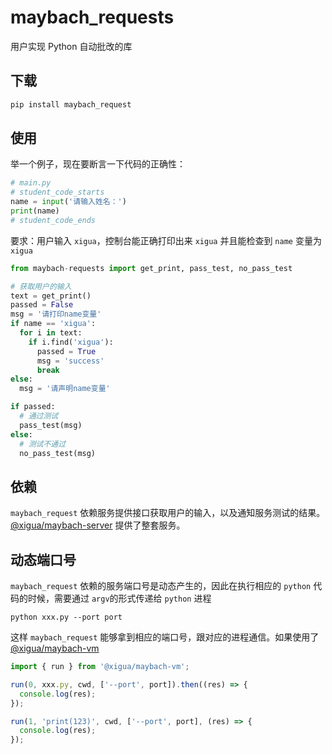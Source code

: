 # maybach_requests

用户实现 Python 自动批改的库

## 下载

```python
pip install maybach_request
```

## 使用

举一个例子，现在要断言一下代码的正确性：

```python
# main.py
# student_code_starts
name = input('请输入姓名：')
print(name)
# student_code_ends
```

要求：用户输入 `xigua`，控制台能正确打印出来 `xigua` 并且能检查到 `name` 变量为 `xigua`

```python
from maybach-requests import get_print, pass_test, no_pass_test

# 获取用户的输入
text = get_print()
passed = False
msg = '请打印name变量'
if name == 'xigua':
  for i in text:
    if i.find('xigua'):
      passed = True
      msg = 'success'
      break
else:
  msg = '请声明name变量'

if passed:
  # 通过测试
  pass_test(msg)
else:
  # 测试不通过
  no_pass_test(msg)
```

## 依赖

`maybach_request` 依赖服务提供接口获取用户的输入，以及通知服务测试的结果。
[@xigua/maybach-server](https://gitlab.xiguacity.cn/fee/python/maybach-server) 提供了整套服务。

## 动态端口号

`maybach_request` 依赖的服务端口号是动态产生的，因此在执行相应的 `python` 代码的时候，需要通过 `argv`的形式传递给 `python` 进程

```
python xxx.py --port port
```

这样 `maybach_request` 能够拿到相应的端口号，跟对应的进程通信。如果使用了
[@xigua/maybach-vm](https://gitlab.xiguacity.cn/fee/python/maybach-vm)

```js
import { run } from '@xigua/maybach-vm';

run(0, xxx.py, cwd, ['--port', port]).then((res) => {
  console.log(res);
});

run(1, 'print(123)', cwd, ['--port', port], (res) => {
  console.log(res);
});
```
